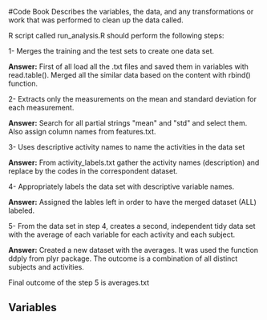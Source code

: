 #Code Book 
Describes the variables, the data, and any transformations or work that was performed to clean up the data called.

R script called run_analysis.R should perform the following steps:

1- Merges the training and the test sets to create one data set.

**Answer:** First of all load all the .txt files and saved them in variables with read.table(). Merged all the similar data based on the content with rbind() function.

2- Extracts only the measurements on the mean and standard deviation for each measurement.

**Answer:** Search for all partial strings "mean" and "std" and select them. Also assign column names from features.txt.

3- Uses descriptive activity names to name the activities in the data set

**Answer:** From activity_labels.txt gather the activity names (description) and replace by the codes in the correspondent dataset.

4- Appropriately labels the data set with descriptive variable names.

**Answer:** Assigned the lables left in order to have the merged dataset (ALL) labeled.

5- From the data set in step 4, creates a second, independent tidy data set with the average of each variable for each activity and each subject.

**Answer:** Created a new dataset with the averages. It was used the function ddply from plyr package. The outcome is a combination of all distinct subjects and activities.

Final outcome of the step 5 is averages.txt

## Variables


